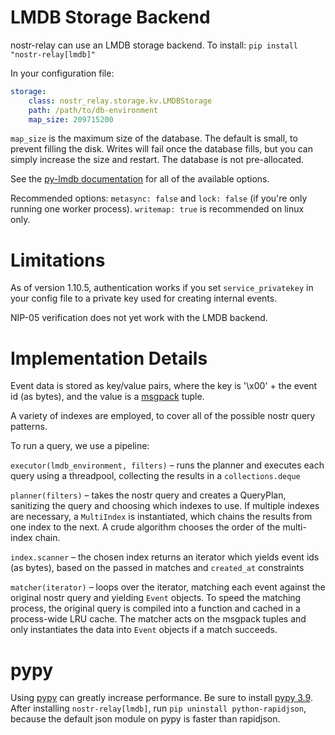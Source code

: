 # LMDB Storage Backend

nostr-relay can use an LMDB storage backend. To install: `pip install "nostr-relay[lmdb]"`

In your configuration file:
```yaml
storage:
    class: nostr_relay.storage.kv.LMDBStorage
    path: /path/to/db-environment
    map_size: 209715200
```

`map_size` is the maximum size of the database. The default is small, to prevent filling the disk. Writes will fail once the database fills, but you can simply increase the size and restart. The database is not pre-allocated.

See the [py-lmdb documentation](https://lmdb.readthedocs.io/en/release/#environment-class) for all of the available options.

Recommended options: `metasync: false` and `lock: false` (if you're only running one worker process). `writemap: true` is recommended on linux only.

# Limitations

As of version 1.10.5, authentication works if you set `service_privatekey` in your config file to a private key used for creating internal events.

NIP-05 verification does not yet work with the LMDB backend.

# Implementation Details

Event data is stored as key/value pairs, where the key is '\x00' + the event id (as bytes), and the value is a [msgpack](http://msgpack.org) tuple.

A variety of indexes are employed, to cover all of the possible nostr query patterns.

To run a query, we use a pipeline:

`executor(lmdb_environment, filters)` – runs the planner and executes each query using a threadpool, collecting the results in a `collections.deque`  

`planner(filters)` – takes the nostr query and creates a QueryPlan, sanitizing the query and choosing which indexes to use. If multiple indexes are necessary, a `MultiIndex` is instantiated, which chains the results from one index to the next. A crude algorithm chooses the order of the multi-index chain.

`index.scanner` – the chosen index returns an iterator which yields event ids (as bytes), based on the passed in matches and `created_at` constraints

`matcher(iterator)` – loops over the iterator, matching each event against the original nostr query and yielding `Event` objects. To speed the matching process, the original query is compiled into a function and cached in a process-wide LRU cache. The matcher acts on the msgpack tuples and only instantiates the data into `Event` objects if a match succeeds. 

# pypy

Using [pypy](https://www.pypy.org) can greatly increase performance. Be sure to install [pypy 3.9](https://www.pypy.org/download.html).  
After installing `nostr-relay[lmdb]`, run `pip uninstall python-rapidjson`, because the default json module on pypy is faster than rapidjson.

